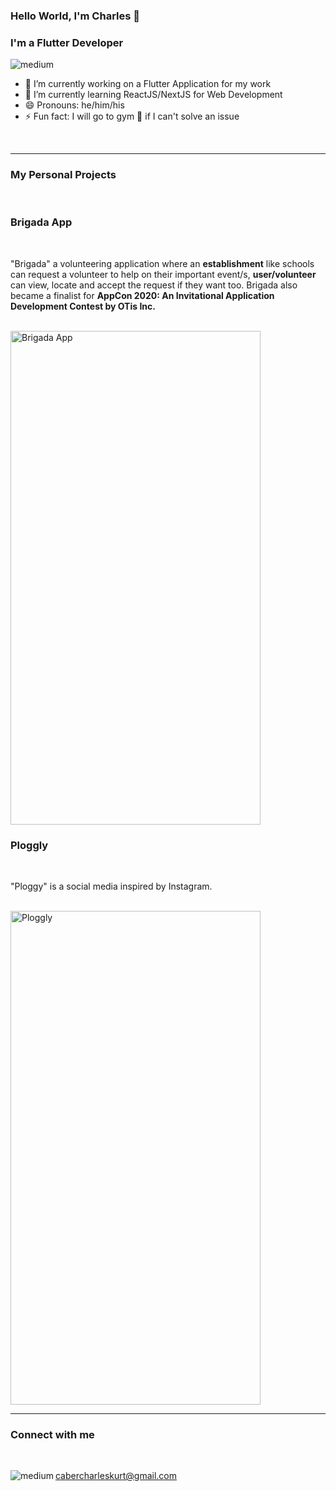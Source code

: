 ### Hello World, I'm Charles 👋

### I'm a Flutter Developer

<img alt="medium" src= "https://img.shields.io/badge/Flutter-02569B?style=for-the-badge&logo=flutter&logoColor=white" />


- 🔭 I’m currently working on a Flutter Application for my work
- 🌱 I’m currently learning ReactJS/NextJS for Web Development
- 😄 Pronouns: he/him/his
- ⚡ Fun fact: I will go to gym :muscle: if I can't solve an issue 

</br>

***

### My Personal Projects

</br>

### Brigada App

</br>

"Brigada" a volunteering application where an **establishment** like schools can request a volunteer to help on their important event/s, **user/volunteer** can view, locate and accept the request if they want too. Brigada also became a finalist for **AppCon 2020: An Invitational Application Development Contest by OTis Inc.**

</br>

<img alt="Brigada App" src="https://github.com/ckc64/ckc64/blob/master/brigada%20GIF.gif" width="400" height="790">


</br>

### Ploggly

</br>

"Ploggy" is a social media inspired by Instagram.

</br>

<img alt="Ploggly" src="https://github.com/ckc64/ckc64/blob/master/ploggly-gif.gif" width="400" height="790">


</br>

***

### Connect with me

</br>

cabercharleskurt@gmail.com
<img align="left" alt="medium" src="https://img.shields.io/badge/Gmail-D14836?style=for-the-badge&logo=gmail&logoColor=white" />
